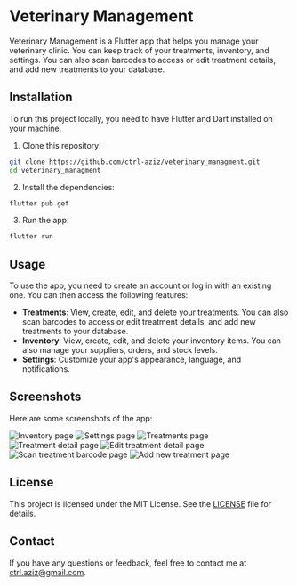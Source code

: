 # Veterinary Management

Veterinary Management is a Flutter app that helps you manage your veterinary clinic. You can keep track of your treatments, inventory, and settings. You can also scan barcodes to access or edit treatment details, and add new treatments to your database.

## Installation

To run this project locally, you need to have Flutter and Dart installed on your machine.

1. Clone this repository:

```bash
git clone https://github.com/ctrl-aziz/veterinary_managment.git
cd veterinary_managment
```

2. Install the dependencies:

```bash
flutter pub get
```

3. Run the app:

```bash
flutter run
```

## Usage

To use the app, you need to create an account or log in with an existing one. You can then access the following features:

- **Treatments**: View, create, edit, and delete your treatments. You can also scan barcodes to access or edit treatment details, and add new treatments to your database.
- **Inventory**: View, create, edit, and delete your inventory items. You can also manage your suppliers, orders, and stock levels.
- **Settings**: Customize your app's appearance, language, and notifications.

## Screenshots

Here are some screenshots of the app:

![Inventory page](/screenshots/01.jpg)
![Settings page](/screenshots/02.jpg)
![Treatments page](/screenshots/03.jpg)
![Treatment detail page](/screenshots/04.jpg)
![Edit treatment detail page](/screenshots/05.jpg)
![Scan treatment barcode page](/screenshots/06.jpg)
![Add new treatment page](/screenshots/07.jpg)

## License

This project is licensed under the MIT License. See the [LICENSE](LICENSE) file for details.

## Contact

If you have any questions or feedback, feel free to contact me at ctrl.aziz@gmail.com.